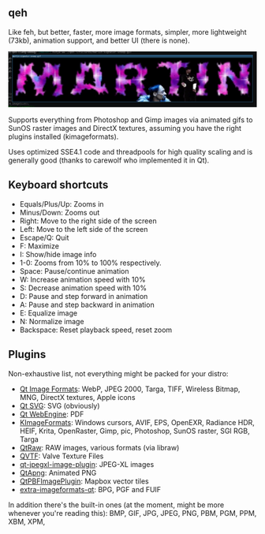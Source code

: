 qeh
---

Like feh, but better, faster, more image formats, simpler, more lightweight (73kb),
animation support, and better UI (there is none).

![screenshot](/screenshot.png)

Supports everything from Photoshop and Gimp images via animated gifs to SunOS
raster images and DirectX textures, assuming you have the right plugins
installed (kimageformats).

Uses optimized SSE4.1 code and threadpools for high quality scaling and is
generally good (thanks to carewolf who implemented it in Qt).

Keyboard shortcuts
------------------

 - Equals/Plus/Up: Zooms in
 - Minus/Down: Zooms out
 - Right: Move to the right side of the screen
 - Left: Move to the left side of the screen
 - Escape/Q: Quit
 - F: Maximize
 - I: Show/hide image info
 - 1-0: Zooms from 10% to 100% respectively.
 - Space: Pause/continue animation
 - W: Increase animation speed with 10%
 - S: Decrease animation speed with 10%
 - D: Pause and step forward in animation
 - A: Pause and step backward in animation
 - E: Equalize image
 - N: Normalize image
 - Backspace: Reset playback speed, reset zoom


Plugins
-------

Non-exhaustive list, not everything might be packed for your distro:

 - [Qt Image Formats](https://doc.qt.io/qt-5/qtimageformats-index.html): WebP, JPEG 2000, Targa, TIFF, Wireless Bitmap, MNG, DirectX textures, Apple icons
 - [Qt SVG](https://doc.qt.io/qt-5/qtsvg-index.html): SVG (obviously)
 - [Qt WebEngine](https://doc.qt.io/QT-5/qtwebengine-index.html): PDF
 - [KImageFormats](https://github.com/KDE/kimageformats): Windows cursors, AVIF, EPS, OpenEXR, Radiance HDR, HEIF, Krita, OpenRaster, Gimp, pic, Photoshop, SunOS raster, SGI RGB, Targa
 - [QtRaw](https://github.com/sandsmark/qtraw): RAW images, various formats (via libraw)
 - [QVTF](https://github.com/HurricanePootis/qvtf): Valve Texture Files
 - [qt-jpegxl-image-plugin](https://github.com/novomesk/qt-jpegxl-image-plugin/): JPEG-XL images
 - [QtApng](https://github.com/Skycoder42/QtApng): Animated PNG
 - [QtPBFImagePlugin](https://github.com/tumic0/QtPBFImagePlugin): Mapbox vector tiles
 - [extra-imageformats-qt](https://github.com/sandsmark/extra-imageformats-qt): BPG, PGF and FUIF


In addition there's the built-in ones (at the moment, might be more whenever you're reading this): BMP, GIF, JPG, JPEG, PNG, PBM, PGM, PPM, XBM, XPM,

